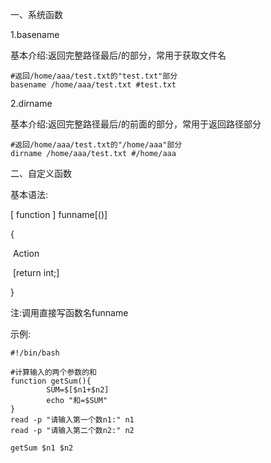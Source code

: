 一、系统函数

1.basename

基本介绍:返回完整路径最后/的部分，常用于获取文件名

```shell
#返回/home/aaa/test.txt的"test.txt"部分
basename /home/aaa/test.txt #test.txt
```

2.dirname

基本介绍:返回完整路径最后/的前面的部分，常用于返回路径部分

```shell
#返回/home/aaa/test.txt的"/home/aaa"部分
dirname /home/aaa/test.txt #/home/aaa
```

二、自定义函数

基本语法:

[ function ] funname[()]

{

​	Action

​	[return int;]

}

注:调用直接写函数名funname

示例:

```shell
#!/bin/bash

#计算输入的两个参数的和
function getSum(){
        SUM=$[$n1+$n2]
        echo "和=$SUM"
}
read -p "请输入第一个数n1:" n1
read -p "请输入第二个数n2:" n2

getSum $n1 $n2

```